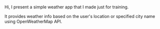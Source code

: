 Hi, I present a simple weather app that I made just for training.

It provides weather info based on the user's location or specified city name using OpenWeatherMap API.
